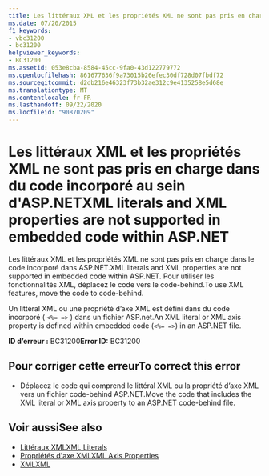 ```yaml
---
title: Les littéraux XML et les propriétés XML ne sont pas pris en charge dans du code incorporé au sein d'ASP.NET
ms.date: 07/20/2015
f1_keywords:
- vbc31200
- bc31200
helpviewer_keywords:
- BC31200
ms.assetid: 053e8cba-8584-45cc-9fa0-43d122779772
ms.openlocfilehash: 861677636f9a73015b26efec30df728d07fbdf72
ms.sourcegitcommit: d2db216e46323f73b32ae312c9e4135258e5d68e
ms.translationtype: MT
ms.contentlocale: fr-FR
ms.lasthandoff: 09/22/2020
ms.locfileid: "90870209"
---
```

# <a name="xml-literals-and-xml-properties-are-not-supported-in-embedded-code-within-aspnet"></a><span data-ttu-id="fdbb1-102">Les littéraux XML et les propriétés XML ne sont pas pris en charge dans du code incorporé au sein d'ASP.NET</span><span class="sxs-lookup"><span data-stu-id="fdbb1-102">XML literals and XML properties are not supported in embedded code within ASP.NET</span></span>

<span data-ttu-id="fdbb1-103">Les littéraux XML et les propriétés XML ne sont pas pris en charge dans le code incorporé dans ASP.NET.</span><span class="sxs-lookup"><span data-stu-id="fdbb1-103">XML literals and XML properties are not supported in embedded code within ASP.NET.</span></span> <span data-ttu-id="fdbb1-104">Pour utiliser les fonctionnalités XML, déplacez le code vers le code-behind.</span><span class="sxs-lookup"><span data-stu-id="fdbb1-104">To use XML features, move the code to code-behind.</span></span>  
  
 <span data-ttu-id="fdbb1-105">Un littéral XML ou une propriété d’axe XML est défini dans du code incorporé ( `<%= =>` ) dans un fichier ASP.net.</span><span class="sxs-lookup"><span data-stu-id="fdbb1-105">An XML literal or XML axis property is defined within embedded code (`<%= =>`) in an ASP.NET file.</span></span>  
  
 <span data-ttu-id="fdbb1-106">**ID d’erreur :** BC31200</span><span class="sxs-lookup"><span data-stu-id="fdbb1-106">**Error ID:** BC31200</span></span>  
  
## <a name="to-correct-this-error"></a><span data-ttu-id="fdbb1-107">Pour corriger cette erreur</span><span class="sxs-lookup"><span data-stu-id="fdbb1-107">To correct this error</span></span>  
  
- <span data-ttu-id="fdbb1-108">Déplacez le code qui comprend le littéral XML ou la propriété d’axe XML vers un fichier code-behind ASP.NET.</span><span class="sxs-lookup"><span data-stu-id="fdbb1-108">Move the code that includes the XML literal or XML axis property to an ASP.NET code-behind file.</span></span>  
  
## <a name="see-also"></a><span data-ttu-id="fdbb1-109">Voir aussi</span><span class="sxs-lookup"><span data-stu-id="fdbb1-109">See also</span></span>

- [<span data-ttu-id="fdbb1-110">Littéraux XML</span><span class="sxs-lookup"><span data-stu-id="fdbb1-110">XML Literals</span></span>](../xml-literals/index.md)
- [<span data-ttu-id="fdbb1-111">Propriétés d'axe XML</span><span class="sxs-lookup"><span data-stu-id="fdbb1-111">XML Axis Properties</span></span>](../xml-axis/index.md)
- [<span data-ttu-id="fdbb1-112">XML</span><span class="sxs-lookup"><span data-stu-id="fdbb1-112">XML</span></span>](../../programming-guide/language-features/xml/index.md)
